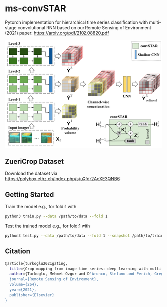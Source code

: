 # ms-convSTAR
Pytorch implementation for hierarchical time series classification with multi-stage convolutional RNN based on our Remote Sensing of Environment (2021) paper:
https://arxiv.org/pdf/2102.08820.pdf

<img src="https://github.com/0zgur0/ms-convSTAR/blob/master/imgs/model_drawing.png">


## ZueriCrop Dataset
Download the dataset via https://polybox.ethz.ch/index.php/s/uXfdr2AcXE3QNB6

## Getting Started

Train the model e.g., for fold:1 with 
```bash
python3 train.py --data /path/to/data --fold 1
```


Test the trained model e.g., for fold:1 with 
```bash
python3 test.py --data /path/to/data --fold 1 --snapshot /path/to/trained_model
```


## Citation
```bash
@article{turkoglu2021gating,
  title={Crop mapping from image time series: deep learning with multi-scale label hierarchies},
  author={Turkoglu, Mehmet Ozgur and D'Aronco, Stefano and Perich, Gregor and Liebisch, Frank and Streit, Constantin and Schindler, Konrad and Wegner, Jan Dirk},
  journal={Remote Sensing of Environment},
  volume={264},
  year={2021},
  publisher={Elsevier}
}
```
